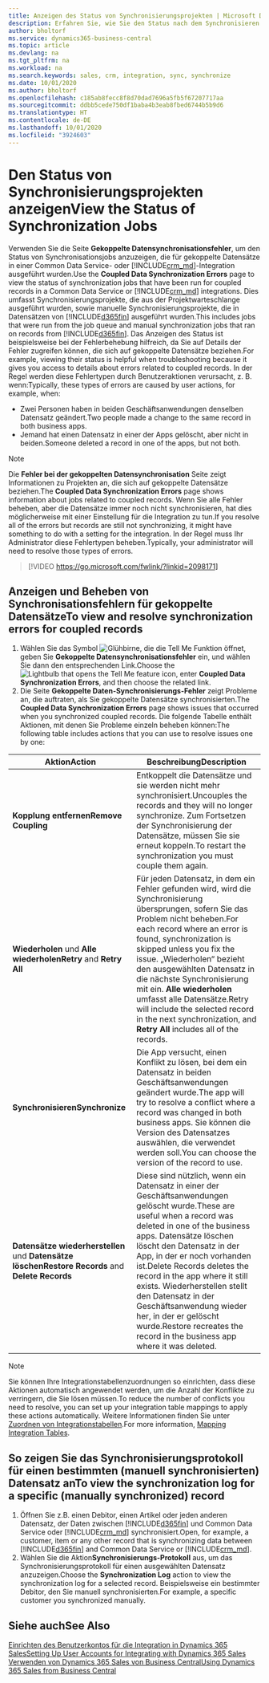 ```yaml
---
title: Anzeigen des Status von Synchronisierungsprojekten | Microsoft Docs
description: Erfahren Sie, wie Sie den Status nach dem Synchronisieren gekoppelter Datensätze anzeigen.
author: bholtorf
ms.service: dynamics365-business-central
ms.topic: article
ms.devlang: na
ms.tgt_pltfrm: na
ms.workload: na
ms.search.keywords: sales, crm, integration, sync, synchronize
ms.date: 10/01/2020
ms.author: bholtorf
ms.openlocfilehash: c185ab8fecc8f8d70dad7696a5fb5f67207717aa
ms.sourcegitcommit: ddbb5cede750df1baba4b3eab8fbed6744b5b9d6
ms.translationtype: HT
ms.contentlocale: de-DE
ms.lasthandoff: 10/01/2020
ms.locfileid: "3924603"
---
```

# <a name="view-the-status-of-synchronization-jobs"></a><span data-ttu-id="3a12b-103">Den Status von Synchronisierungsprojekten anzeigen</span><span class="sxs-lookup"><span data-stu-id="3a12b-103">View the Status of Synchronization Jobs</span></span>
<span data-ttu-id="3a12b-104">Verwenden Sie die Seite **Gekoppelte Datensynchronisationsfehler**, um den Status von Synchronisationsjobs anzuzeigen, die für gekoppelte Datensätze in einer Common Data Service- oder [!INCLUDE[crm_md](includes/crm_md.md)]-Integration ausgeführt wurden.</span><span class="sxs-lookup"><span data-stu-id="3a12b-104">Use the **Coupled Data Synchronization Errors** page to view the status of synchronization jobs that have been run for coupled records in a Common Data Service or [!INCLUDE[crm_md](includes/crm_md.md)] integrations.</span></span> <span data-ttu-id="3a12b-105">Dies umfasst Synchronisierungsprojekte, die aus der Projektwarteschlange ausgeführt wurden, sowie manuelle Synchronisierungsprojekte, die in Datensätzen von [!INCLUDE[d365fin](includes/d365fin_md.md)] ausgeführt wurden.</span><span class="sxs-lookup"><span data-stu-id="3a12b-105">This includes jobs that were run from the job queue and manual synchronization jobs that ran on records from [!INCLUDE[d365fin](includes/d365fin_md.md)].</span></span> <span data-ttu-id="3a12b-106">Das Anzeigen des Status ist beispielsweise bei der Fehlerbehebung hilfreich, da Sie auf Details der Fehler zugreifen können, die sich auf gekoppelte Datensätze beziehen.</span><span class="sxs-lookup"><span data-stu-id="3a12b-106">For example, viewing their status is helpful when troubleshooting because it gives you access to details about errors related to coupled records.</span></span> <span data-ttu-id="3a12b-107">In der Regel werden diese Fehlertypen durch Benutzeraktionen verursacht, z. B. wenn:</span><span class="sxs-lookup"><span data-stu-id="3a12b-107">Typically, these types of errors are caused by user actions, for example, when:</span></span>  

* <span data-ttu-id="3a12b-108">Zwei Personen haben in beiden Geschäftsanwendungen denselben Datensatz geändert.</span><span class="sxs-lookup"><span data-stu-id="3a12b-108">Two people made a change to the same record in both business apps.</span></span>
* <span data-ttu-id="3a12b-109">Jemand hat einen Datensatz in einer der Apps gelöscht, aber nicht in beiden.</span><span class="sxs-lookup"><span data-stu-id="3a12b-109">Someone deleted a record in one of the apps, but not both.</span></span>

> [!Note]
> <span data-ttu-id="3a12b-110">Die **Fehler bei der gekoppelten Datensynchronisation** Seite zeigt Informationen zu Projekten an, die sich auf gekoppelte Datensätze beziehen.</span><span class="sxs-lookup"><span data-stu-id="3a12b-110">The **Coupled Data Synchronization Errors** page shows information about jobs related to coupled records.</span></span> <span data-ttu-id="3a12b-111">Wenn Sie alle Fehler beheben, aber die Datensätze immer noch nicht synchronisieren, hat dies möglicherweise mit einer Einstellung für die Integration zu tun.</span><span class="sxs-lookup"><span data-stu-id="3a12b-111">If you resolve all of the errors but records are still not synchronizing, it might have something to do with a setting for the integration.</span></span> <span data-ttu-id="3a12b-112">In der Regel muss Ihr Administrator diese Fehlertypen beheben.</span><span class="sxs-lookup"><span data-stu-id="3a12b-112">Typically, your administrator will need to resolve those types of errors.</span></span>   

> [!VIDEO https://go.microsoft.com/fwlink/?linkid=2098171]

## <a name="to-view-and-resolve-synchronization-errors-for-coupled-records"></a><span data-ttu-id="3a12b-113">Anzeigen und Beheben von Synchronisationsfehlern für gekoppelte Datensätze</span><span class="sxs-lookup"><span data-stu-id="3a12b-113">To view and resolve synchronization errors for coupled records</span></span>
1. <span data-ttu-id="3a12b-114">Wählen Sie das Symbol ![Glühbirne, die die Tell Me Funktion öffnet](media/ui-search/search_small.png "Sagen Sie mir, was Sie tun wollen"), geben Sie **Gekoppelte Datensynchronisationsfehler** ein, und wählen Sie dann den entsprechenden Link.</span><span class="sxs-lookup"><span data-stu-id="3a12b-114">Choose the ![Lightbulb that opens the Tell Me feature](media/ui-search/search_small.png "Tell me what you want to do") icon, enter **Coupled Data Synchronization Errors**, and then choose the related link.</span></span>
2. <span data-ttu-id="3a12b-115">Die Seite **Gekoppelte Daten-Synchronisierungs-Fehler** zeigt Probleme an, die auftraten, als Sie gekoppelte Datensätze synchronisierten.</span><span class="sxs-lookup"><span data-stu-id="3a12b-115">The **Coupled Data Synchronization Errors** page shows issues that occurred when you synchronized coupled records.</span></span> <span data-ttu-id="3a12b-116">Die folgende Tabelle enthält Aktionen, mit denen Sie Probleme einzeln beheben können:</span><span class="sxs-lookup"><span data-stu-id="3a12b-116">The following table includes actions that you can use to resolve issues one by one:</span></span>

|<span data-ttu-id="3a12b-117">Aktion</span><span class="sxs-lookup"><span data-stu-id="3a12b-117">Action</span></span>|<span data-ttu-id="3a12b-118">Beschreibung</span><span class="sxs-lookup"><span data-stu-id="3a12b-118">Description</span></span>|
|----|----|
|<span data-ttu-id="3a12b-119">**Kopplung entfernen**</span><span class="sxs-lookup"><span data-stu-id="3a12b-119">**Remove Coupling**</span></span>|<span data-ttu-id="3a12b-120">Entkoppelt die Datensätze und sie werden nicht mehr synchronisiert.</span><span class="sxs-lookup"><span data-stu-id="3a12b-120">Uncouples the records and they will no longer synchronize.</span></span> <span data-ttu-id="3a12b-121">Zum Fortsetzen der Synchronisierung der Datensätze, müssen Sie sie erneut koppeln.</span><span class="sxs-lookup"><span data-stu-id="3a12b-121">To restart the synchronization you must couple them again.</span></span> |
|<span data-ttu-id="3a12b-122">**Wiederholen** und **Alle wiederholen**</span><span class="sxs-lookup"><span data-stu-id="3a12b-122">**Retry** and **Retry All**</span></span>|<span data-ttu-id="3a12b-123">Für jeden Datensatz, in dem ein Fehler gefunden wird, wird die Synchronisierung übersprungen, sofern Sie das Problem nicht beheben.</span><span class="sxs-lookup"><span data-stu-id="3a12b-123">For each record where an error is found, synchronization is skipped unless you fix the issue.</span></span> <span data-ttu-id="3a12b-124">„Wiederholen“ bezieht den ausgewählten Datensatz in die nächste Synchronisierung mit ein. **Alle wiederholen** umfasst alle Datensätze.</span><span class="sxs-lookup"><span data-stu-id="3a12b-124">Retry will include the selected record in the next synchronization, and **Retry All** includes all of the records.</span></span>|
|<span data-ttu-id="3a12b-125">**Synchronisieren**</span><span class="sxs-lookup"><span data-stu-id="3a12b-125">**Synchronize**</span></span>|<span data-ttu-id="3a12b-126">Die App versucht, einen Konflikt zu lösen, bei dem ein Datensatz in beiden Geschäftsanwendungen geändert wurde.</span><span class="sxs-lookup"><span data-stu-id="3a12b-126">The app will try to resolve a conflict where a record was changed in both business apps.</span></span> <span data-ttu-id="3a12b-127">Sie können die Version des Datensatzes auswählen, die verwendet werden soll.</span><span class="sxs-lookup"><span data-stu-id="3a12b-127">You can choose the version of the record to use.</span></span>|
|<span data-ttu-id="3a12b-128">**Datensätze wiederherstellen** und **Datensätze löschen**</span><span class="sxs-lookup"><span data-stu-id="3a12b-128">**Restore Records** and **Delete Records**</span></span>|<span data-ttu-id="3a12b-129">Diese sind nützlich, wenn ein Datensatz in einer der Geschäftsanwendungen gelöscht wurde.</span><span class="sxs-lookup"><span data-stu-id="3a12b-129">These are useful when a record was deleted in one of the business apps.</span></span> <span data-ttu-id="3a12b-130">Datensätze löschen löscht den Datensatz in der App, in der er noch vorhanden ist.</span><span class="sxs-lookup"><span data-stu-id="3a12b-130">Delete Records deletes the record in the app where it still exists.</span></span> <span data-ttu-id="3a12b-131">Wiederherstellen stellt den Datensatz in der Geschäftsanwendung wieder her, in der er gelöscht wurde.</span><span class="sxs-lookup"><span data-stu-id="3a12b-131">Restore recreates the record in the business app where it was deleted.</span></span>|

> [!NOTE]
> <span data-ttu-id="3a12b-132">Sie können Ihre Integrationstabellenzuordnungen so einrichten, dass diese Aktionen automatisch angewendet werden, um die Anzahl der Konflikte zu verringern, die Sie lösen müssen.</span><span class="sxs-lookup"><span data-stu-id="3a12b-132">To reduce the number of conflicts you need to resolve, you can set up your integration table mappings to apply these actions automatically.</span></span> <span data-ttu-id="3a12b-133">Weitere Informationen finden Sie unter [Zuordnen von Integrationstabellen](admin-how-to-modify-table-mappings-for-synchronization.md#mapping-integration-tables).</span><span class="sxs-lookup"><span data-stu-id="3a12b-133">For more information, [Mapping Integration Tables](admin-how-to-modify-table-mappings-for-synchronization.md#mapping-integration-tables).</span></span>

## <a name="to-view-the-synchronization-log-for-a-specific-manually-synchronized-record"></a><span data-ttu-id="3a12b-134">So zeigen Sie das Synchronisierungsprotokoll für einen bestimmten (manuell synchronisierten) Datensatz an</span><span class="sxs-lookup"><span data-stu-id="3a12b-134">To view the synchronization log for a specific (manually synchronized) record</span></span>
1. <span data-ttu-id="3a12b-135">Öffnen Sie z.B. einen Debitor, einen Artikel oder jeden anderen Datensatz, der Daten zwischen [!INCLUDE[d365fin](includes/d365fin_md.md)] und Common Data Service oder [!INCLUDE[crm_md](includes/crm_md.md)] synchronisiert.</span><span class="sxs-lookup"><span data-stu-id="3a12b-135">Open, for example, a customer, item or any other record that is synchronizing data between [!INCLUDE[d365fin](includes/d365fin_md.md)] and Common Data Service or [!INCLUDE[crm_md](includes/crm_md.md)].</span></span>
2. <span data-ttu-id="3a12b-136">Wählen Sie die Aktion**Synchronisierungs-Protokoll** aus, um das Synchronisierungsprotokoll für einen ausgewählten Datensatz anzuzeigen.</span><span class="sxs-lookup"><span data-stu-id="3a12b-136">Choose the **Synchronization Log** action to view the synchronization log for a selected record.</span></span> <span data-ttu-id="3a12b-137">Beispielsweise ein bestimmter Debitor, den Sie manuell synchronisierten.</span><span class="sxs-lookup"><span data-stu-id="3a12b-137">For example, a specific customer you synchronized manually.</span></span>

## <a name="see-also"></a><span data-ttu-id="3a12b-138">Siehe auch</span><span class="sxs-lookup"><span data-stu-id="3a12b-138">See Also</span></span>  
[<span data-ttu-id="3a12b-139">Einrichten des Benutzerkontos für die Integration in Dynamics 365 Sales</span><span class="sxs-lookup"><span data-stu-id="3a12b-139">Setting Up User Accounts for Integrating with Dynamics 365 Sales</span></span>](admin-setting-up-integration-with-dynamics-sales.md)  
[<span data-ttu-id="3a12b-140">Verwenden von Dynamics 365 Sales von Business Central</span><span class="sxs-lookup"><span data-stu-id="3a12b-140">Using Dynamics 365 Sales from Business Central</span></span>](marketing-integrate-dynamicscrm.md)
